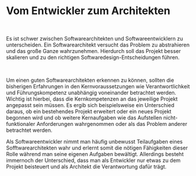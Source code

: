 Vom Entwickler zum Architekten
==============================

 

Es ist schwer zwischen Softwarearchitekten und Softwareentwicklern zu
unterscheiden. Ein Softwarearchitekt versucht das Problem zu abstrahieren und
das große Ganze wahrzunehmen. Hierdurch soll das Projekt besser skalieren und zu
den richtigen Softwaredesign-Entscheidungen führen.

 

Um einen guten Softwarearchitekten erkennen zu können, sollten die bisherigen
Erfahrungen in den Kernvoraussetzungen wie Verantwortlichkeit und
Führungskompetenz unabhängig voneinander betrachtet werden. Wichtig ist hierbei,
dass die Kernkompetenzen an das jeweilige Projekt angepasst sein müssen. Es
ergib sich beispielsweise ein Unterschied daraus, ob ein bestehendes Projekt
erweitert oder ein neues Projekt begonnen wird und ob weitere Kernaufgaben wie
das Aufstellen nicht-funktionaler Anforderungen wahrgenommen oder als das
Problem anderer betrachtet werden.

Als Softwareentwickler nimmt man häufig unbewusst Teilaufgaben eines
Sofftwarearchitekten wahr und erlernt somit die nötigen Fähigkeiten dieser Rolle
während man seine eigenen Aufgaben bewältigt. Allerdings besteht immernoch der
Unterschied, dass man als Entwickler nur etwas zu dem Projekt beisteuert und als
Architekt die Verantwortung dafür trägt.
